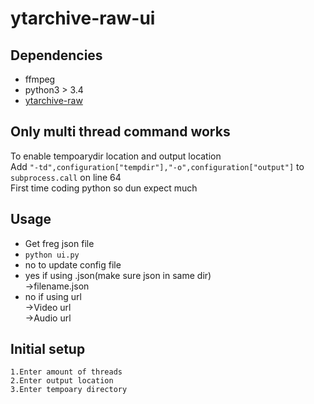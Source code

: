 # ytarchive-raw-ui

## Dependencies

- ffmpeg
- python3 > 3.4
- [ytarchive-raw](https://github.com/lekoOwO/ytarchive-raw)

## Only multi thread command works
To enable tempoarydir location and output location<br />
Add ```"-td",configuration["tempdir"],"-o",configuration["output"]``` to ```subprocess.call``` on line 64<br />
First time coding python so dun expect much

## Usage
- Get freg json file
- `python ui.py`
- no to update config file
- yes if using .json(make sure json in same dir)<br />
->filename.json
- no if using url<br />
->Video url<br />
->Audio url
  
## Initial setup
```
1.Enter amount of threads
2.Enter output location
3.Enter tempoary directory
```
